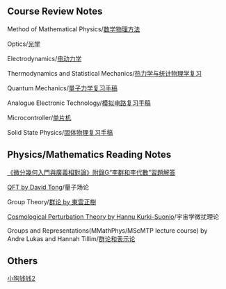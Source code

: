 ## Course Review Notes

Method of Mathematical Physics/[数学物理方法](https://github.com/ph3n92h3/notes/blob/main/%E6%95%B0%E5%AD%A6%E7%89%A9%E7%90%86%E6%96%B9%E6%B3%95%E5%A4%8D%E4%B9%A0.pdf)

Optics/[光学](https://github.com/ph3n92h3/notes/blob/main/%E5%85%89%E5%AD%A6%E5%A4%8D%E4%B9%A0.pdf)

Electrodynamics/[电动力学](https://github.com/ph3n92h3/notes/blob/main/%E7%94%B5%E5%8A%A8%E5%8A%9B%E5%AD%A6.pdf)

Thermodynamics and Statistical Mechanics/[热力学与统计物理学复习](https://github.com/ph3n92h3/notes/blob/main/%E7%83%AD%E5%8A%9B%E5%AD%A6%E4%B8%8E%E7%BB%9F%E8%AE%A1%E7%89%A9%E7%90%86%E5%AD%A6%E5%A4%8D%E4%B9%A0.pdf)

Quantum Mechanics/[量子力学复习手稿](https://github.com/ph3n92h3/notes/blob/main/%E9%87%8F%E5%AD%90%E5%8A%9B%E5%AD%A6%E5%A4%8D%E4%B9%A0%E6%89%8B%E7%A8%BF.pdf)

Analogue Electronic Technology/[模拟电路复习手稿](https://github.com/ph3n92h3/notes/blob/main/%E6%A8%A1%E6%8B%9F%E7%94%B5%E8%B7%AF%E5%A4%8D%E4%B9%A0%E6%89%8B%E7%A8%BF.pdf)

Microcontroller/[单片机](https://github.com/ph3n92h3/notes/blob/main/%E5%8D%95%E7%89%87%E6%9C%BA.pdf)

Solid State Physics/[固体物理复习手稿](https://github.com/ph3n92h3/notes/blob/main/%E5%9B%BA%E4%BD%93%E7%89%A9%E7%90%86%E5%A4%8D%E4%B9%A0.pdf)

## Physics/Mathematics Reading Notes

[《微分幾何入門與廣義相對論》附錄G“李群和李代數”習題解答](https://github.com/ph3n92h3/notes/blob/main/%E3%80%8A%E5%BE%AE%E5%88%86%E5%B9%BE%E4%BD%95%E5%85%A5%E9%96%80%E8%88%87%E5%BB%A3%E7%BE%A9%E7%9B%B8%E5%B0%8D%E8%AB%96%E3%80%8B%E9%99%84%E9%8C%84G%E2%80%9C%E6%9D%8E%E7%BE%A4%E5%92%8C%E6%9D%8E%E4%BB%A3%E6%95%B8%E2%80%9D%E7%BF%92%E9%A1%8C%E8%A7%A3%E7%AD%94.pdf)

[QFT by David Tong](https://github.com/ph3n92h3/notes/blob/main/QFT%20by%20David%20Tong.pdf)/量子场论

Group Theory/[群论 by 東雲正樹](https://github.com/ph3n92h3/notes/blob/main/%E7%BE%A4%E8%AE%BA%20by%20%E6%9D%B1%E9%9B%B2%E6%AD%A3%E6%A8%B9.md)

[Cosmological Perturbation Theory by Hannu Kurki-Suonio](https://github.com/ph3n92h3/notes/blob/main/Cosmological%20Perturbation%20Theory%20by%20Hannu%20Kurki-Suonio.pdf)/宇宙学微扰理论

Groups and Representations(MMathPhys/MScMTP lecture course) by Andre Lukas and Hannah Tillim/[群论和表示论](https://github.com/ph3n92h3/notes/blob/main/%E7%BE%A4%E8%AE%BA%E5%92%8C%E8%A1%A8%E7%A4%BA%E8%AE%BA.pdf)

## Others

[小狗钱钱2](https://github.com/ph3n92h3/notes/blob/main/%E5%B0%8F%E7%8B%97%E9%92%B1%E9%92%B12.md)
